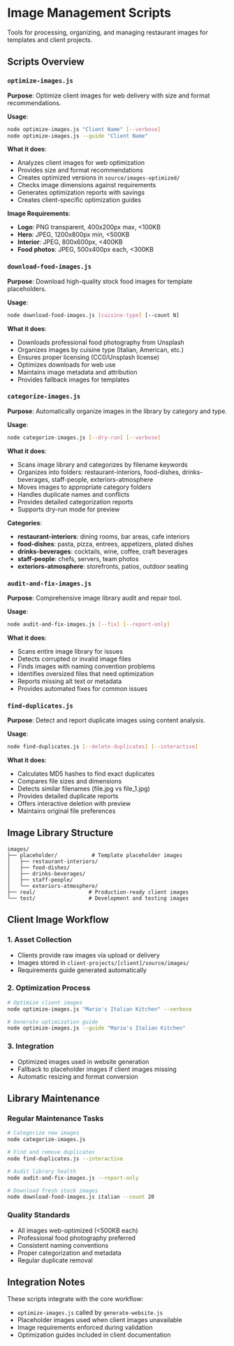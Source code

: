 # Image Management Scripts

Tools for processing, organizing, and managing restaurant images for templates and client projects.

## Scripts Overview

### `optimize-images.js`
**Purpose**: Optimize client images for web delivery with size and format recommendations.

**Usage**:
```bash
node optimize-images.js "Client Name" [--verbose]
node optimize-images.js --guide "Client Name"
```

**What it does**:
- Analyzes client images for web optimization
- Provides size and format recommendations
- Creates optimized versions in `source/images-optimized/`
- Checks image dimensions against requirements
- Generates optimization reports with savings
- Creates client-specific optimization guides

**Image Requirements**:
- **Logo**: PNG transparent, 400x200px max, <100KB
- **Hero**: JPEG, 1200x800px min, <500KB
- **Interior**: JPEG, 800x600px, <400KB
- **Food photos**: JPEG, 500x400px each, <300KB

### `download-food-images.js`
**Purpose**: Download high-quality stock food images for template placeholders.

**Usage**:
```bash
node download-food-images.js [cuisine-type] [--count N]
```

**What it does**:
- Downloads professional food photography from Unsplash
- Organizes images by cuisine type (Italian, American, etc.)
- Ensures proper licensing (CC0/Unsplash license)
- Optimizes downloads for web use
- Maintains image metadata and attribution
- Provides fallback images for templates

### `categorize-images.js`
**Purpose**: Automatically organize images in the library by category and type.

**Usage**:
```bash
node categorize-images.js [--dry-run] [--verbose]
```

**What it does**:
- Scans image library and categorizes by filename keywords
- Organizes into folders: restaurant-interiors, food-dishes, drinks-beverages, staff-people, exteriors-atmosphere
- Moves images to appropriate category folders
- Handles duplicate names and conflicts
- Provides detailed categorization reports
- Supports dry-run mode for preview

**Categories**:
- **restaurant-interiors**: dining rooms, bar areas, cafe interiors
- **food-dishes**: pasta, pizza, entrees, appetizers, plated dishes
- **drinks-beverages**: cocktails, wine, coffee, craft beverages
- **staff-people**: chefs, servers, team photos
- **exteriors-atmosphere**: storefronts, patios, outdoor seating

### `audit-and-fix-images.js`
**Purpose**: Comprehensive image library audit and repair tool.

**Usage**:
```bash
node audit-and-fix-images.js [--fix] [--report-only]
```

**What it does**:
- Scans entire image library for issues
- Detects corrupted or invalid image files
- Finds images with naming convention problems
- Identifies oversized files that need optimization
- Reports missing alt text or metadata
- Provides automated fixes for common issues

### `find-duplicates.js`
**Purpose**: Detect and report duplicate images using content analysis.

**Usage**:
```bash
node find-duplicates.js [--delete-duplicates] [--interactive]
```

**What it does**:
- Calculates MD5 hashes to find exact duplicates
- Compares file sizes and dimensions
- Detects similar filenames (file.jpg vs file_1.jpg)
- Provides detailed duplicate reports
- Offers interactive deletion with preview
- Maintains original file preferences

## Image Library Structure

```
images/
├── placeholder/           # Template placeholder images
│   ├── restaurant-interiors/
│   ├── food-dishes/
│   ├── drinks-beverages/
│   ├── staff-people/
│   └── exteriors-atmosphere/
├── real/                 # Production-ready client images
└── test/                 # Development and testing images
```

## Client Image Workflow

### 1. Asset Collection
- Clients provide raw images via upload or delivery
- Images stored in `client-projects/[client]/source/images/`
- Requirements guide generated automatically

### 2. Optimization Process
```bash
# Optimize client images
node optimize-images.js "Mario's Italian Kitchen" --verbose

# Generate optimization guide
node optimize-images.js --guide "Mario's Italian Kitchen"
```

### 3. Integration
- Optimized images used in website generation
- Fallback to placeholder images if client images missing
- Automatic resizing and format conversion

## Library Maintenance

### Regular Maintenance Tasks
```bash
# Categorize new images
node categorize-images.js

# Find and remove duplicates
node find-duplicates.js --interactive

# Audit library health
node audit-and-fix-images.js --report-only

# Download fresh stock images
node download-food-images.js italian --count 20
```

### Quality Standards
- All images web-optimized (<500KB each)
- Professional food photography preferred
- Consistent naming conventions
- Proper categorization and metadata
- Regular duplicate removal

## Integration Notes

These scripts integrate with the core workflow:
- `optimize-images.js` called by `generate-website.js`
- Placeholder images used when client images unavailable
- Image requirements enforced during validation
- Optimization guides included in client documentation
